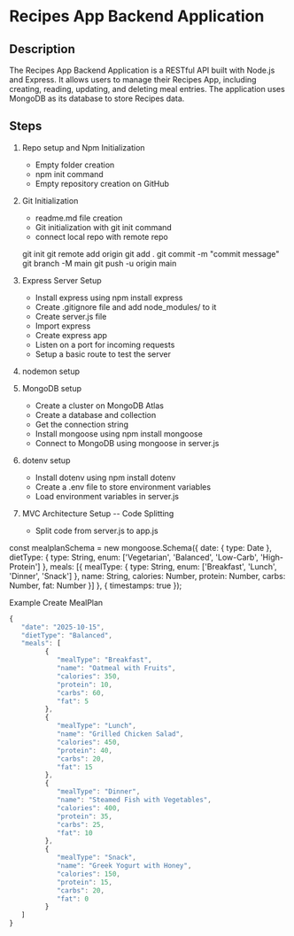 # Recipes App Backend Application

## Description

The Recipes App Backend Application is a RESTful API built with Node.js and Express. It allows users to manage their Recipes App, including creating, reading, updating, and deleting meal entries. The application uses MongoDB as its database to store Recipes data.

## Steps

1. Repo setup and Npm Initialization
   - Empty folder creation
   - npm init command
   - Empty repository creation on GitHub
   
2. Git Initialization
   - readme.md file creation
   - Git initialization with git init command
   - connect local repo with remote repo

   git init
   git remote add origin <remote-repo-URL>
   git add .
   git commit -m "commit message"
   git branch -M main
   git push -u origin main

3. Express Server Setup

   - Install express using npm install express
   - Create .gitignore file and add node_modules/ to it
   - Create server.js file
   - Import express
   - Create express app
   - Listen on a port for incoming requests
   - Setup a basic route to test the server

4. nodemon setup
5. MongoDB setup

   - Create a cluster on MongoDB Atlas
   - Create a database and collection
   - Get the connection string
   - Install mongoose using npm install mongoose
   - Connect to MongoDB using mongoose in server.js

6. dotenv setup

   - Install dotenv using npm install dotenv
   - Create a .env file to store environment variables
   - Load environment variables in server.js

7. MVC Architecture Setup -- Code Splitting

   - Split code from server.js to app.js

const mealplanSchema = new mongoose.Schema({
date: {
type: Date
},
dietType: {
type: String,
enum: ['Vegetarian', 'Balanced', 'Low-Carb', 'High-Protein']
},
meals: [{
mealType: {
type: String,
enum: ['Breakfast', 'Lunch', 'Dinner', 'Snack']
},
name: String,
calories: Number,
protein: Number,
carbs: Number,
fat: Number
}]
}, { timestamps: true });

Example Create MealPlan

```javascript
{
   "date": "2025-10-15",
   "dietType": "Balanced",
   "meals": [
         {
            "mealType": "Breakfast",
            "name": "Oatmeal with Fruits",
            "calories": 350,
            "protein": 10,
            "carbs": 60,
            "fat": 5
         },
         {
            "mealType": "Lunch",
            "name": "Grilled Chicken Salad",
            "calories": 450,
            "protein": 40,
            "carbs": 20,
            "fat": 15
         },
         {
            "mealType": "Dinner",
            "name": "Steamed Fish with Vegetables",
            "calories": 400,
            "protein": 35,
            "carbs": 25,
            "fat": 10
         },
         {
            "mealType": "Snack",
            "name": "Greek Yogurt with Honey",
            "calories": 150,
            "protein": 15,
            "carbs": 20,
            "fat": 0
         }
   ]
}
```